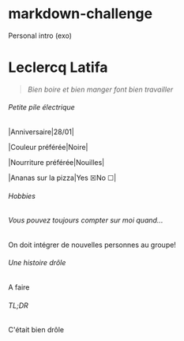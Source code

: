 # markdown-challenge
Personal intro (exo)
# Leclercq Latifa
> *Bien boire et bien manger font bien travailler*
###### Petite pile électrique
|Anniversaire|28/01|

|Couleur préférée|Noire|
 
|Nourriture préférée|Nouilles|
 
|Ananas sur la pizza|Yes &#9746;No &#9744;|

 

###### Hobbies

###### Vous pouvez toujours compter sur moi quand...
On doit intégrer de nouvelles personnes au groupe!

###### Une histoire drôle
A faire

###### TL;DR
C'était bien drôle

